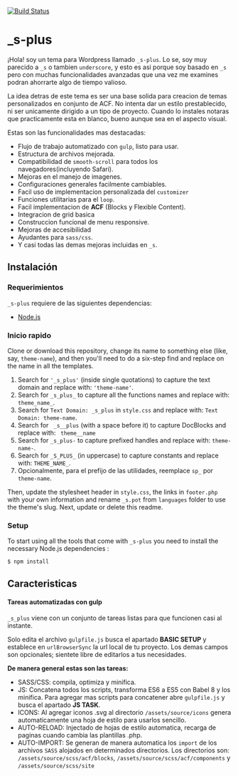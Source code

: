 [![Build Status](https://travis-ci.org/Automattic/_s.svg?branch=master)](https://travis-ci.org/Automattic/_s)

_s-plus
=======

¡Hola! soy un tema para Wordpress llamado `_s-plus`. Lo se, soy muy parecido a `_s` o tambien `underscore`, y esto es asi porque soy basado en `_s` pero con muchas funcionalidades avanzadas que una vez me examines podran ahorrarte algo de tiempo valioso.

La idea detras de este tema es ser una base solida para creacion de temas personalizados en conjunto de ACF. No intenta dar un estilo prestablecido, ni ser unicamente dirigido a un tipo de proyecto. Cuando lo instales notaras que practicamente esta en blanco, bueno aunque sea en el aspecto visual.

Estas son las funcionalidades mas destacadas:

* Flujo de trabajo automatizado con `gulp`, listo para usar.
* Estructura de archivos mejorada.
* Compatibilidad de `smooth-scroll` para todos los navegadores(incluyendo Safari).
* Mejoras en el manejo de imagenes.
* Configuraciones generales facilmente cambiables.
* Facil uso de implementacion personalizada del `customizer`
* Funciones utilitarias para el `loop`.
* Facil implementacion de **ACF** (Blocks y Flexible Content).
* Integracion de grid basica
* Construccion funcional de menu responsive.
* Mejoras de accesibilidad
* Ayudantes para `sass/css`.
* Y casi todas las demas mejoras incluidas en `_s`.

Instalación
------------

### Requerimientos

`_s-plus` requiere de las siguientes dependencias:

- [Node.js](https://nodejs.org/)

### Inicio rapido

Clone or download this repository, change its name to something else (like, say, `theme-name`), and then you'll need to do a six-step find and replace on the name in all the templates.

1. Search for `'_s_plus'` (inside single quotations) to capture the text domain and replace with: `'theme-name'`.
2. Search for `_s_plus_` to capture all the functions names and replace with: `theme_name_`.
3. Search for `Text Domain: _s_plus` in `style.css` and replace with: `Text Domain: theme-name`.
4. Search for <code>&nbsp;_s__plus</code> (with a space before it) to capture DocBlocks and replace with: <code>&nbsp;theme__name</code>
5. Search for `_s_plus-` to capture prefixed handles and replace with: `theme-name-`.
6. Search for `_S_PLUS_` (in uppercase) to capture constants and replace with: `THEME_NAME_`.
7. Opcionalmente, para el prefijo de las utilidades, reemplace `sp_` por `theme-name`.

Then, update the stylesheet header in `style.css`, the links in `footer.php` with your own information and rename `_s.pot` from `languages` folder to use the theme's slug. Next, update or delete this readme.

### Setup

To start using all the tools that come with `_s-plus`  you need to install the necessary Node.js dependencies :

```sh
$ npm install
```

## Caracteristicas

#### Tareas automatizadas con gulp

`_s_plus` viene con un conjunto de tareas listas para que funcionen casi al instante.

Solo edita el archivo `gulpfile.js` busca el apartado **BASIC SETUP** y establece en `urlBrowserSync` la url local de tu proyecto. Los demas campos son opcionales; sientete libre de editarlos a tus necesidades.

**De manera general estas son las tareas:**

* SASS/CSS: compila, optimiza y minifica.
* JS: Concatena todos los scripts, transforma ES6 a ES5 con Babel 8 y los minifica. Para agregar mas scripts para concatener abre `gulpfile.js` y busca el apartado **JS TASK**.
* ICONS: Al agregar iconos .svg al directorio `/assets/source/icons` genera automaticamente una hoja de estilo para usarlos sencillo.
* AUTO-RELOAD: Injectado de hojas de estilo automatica, recarga de paginas cuando cambia las plantillas .php.
* AUTO-IMPORT: Se generan de manera automatica los `import` de los archivos `SASS` alojados en determinados directorios. Los directorios son: `/assets/source/scss/acf/blocks`, `/assets/source/scss/acf/components` y `/assets/source/scss/site`
